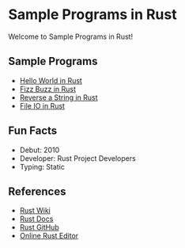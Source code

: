 # Sample Programs in Rust

Welcome to Sample Programs in Rust!

## Sample Programs

- [Hello World in Rust](https://therenegadecoder.com/code/hello-world-in-rust/)
- [Fizz Buzz in Rust]()
- [Reverse a String in Rust](https://github.com/jrg94/sample-programs/issues/261)
- [File IO in Rust](https://github.com/TheRenegadeCoder/sample-programs/issues/413)

## Fun Facts

- Debut: 2010
- Developer: Rust Project Developers
- Typing: Static

## References

- [Rust Wiki](https://en.wikipedia.org/wiki/Rust_(programming_language))
- [Rust Docs](https://www.rust-lang.org/en-US/)
- [Rust GitHub](https://github.com/rust-lang/rust)
- [Online Rust Editor](https://play.rust-lang.org/)
